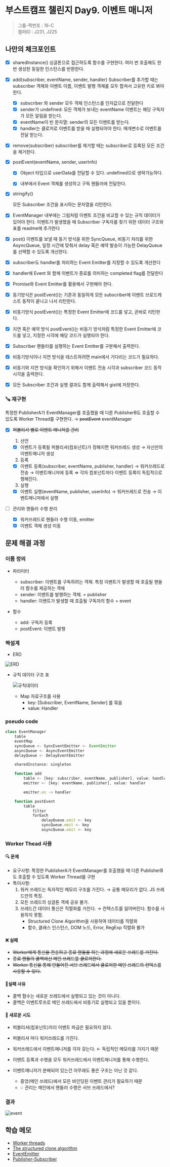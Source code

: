 # 부스트캠프 챌린지 Day9. 이벤트 매니저

> 그룹-짝번호 : 16-C  
> 캠퍼ID : J231, J225

## 나만의 체크포인트

-   [x] sharedInstance() 싱글톤으로 접근하도록 함수를 구현한다. 여러 번 호출해도 한 번 생성한 동일한 인스턴스를 반환한다.

-   [x] add(subscriber, eventName, sender, handler) Subscriber를 추가할 때는 subscriber 객체와 이벤트 이름, 이벤트 발행 객체를 모두 합쳐서 고유한 키로 봐야한다.

    -   [x] subscriber 와 sender 모두 객체 인스턴스를 인자값으로 전달한다
    -   [x] sender가 undefined: 모든 객체가 보내는 eventName 이벤트는 해당 구독자가 모든 알림을 받는다.
    -   [x] eventName이 빈 문자열: sender의 모든 이벤트를 받는다.
    -   [x] handler는 클로저로 이벤트를 받을 때 실행되어야 한다. 매개변수로 이벤트를 전달 받는다.

-   [x] remove(subscriber)
        subscriber를 제거할 때는 subscriber로 등록된 모든 조건을 제거한다.

-   [x] postEvent(eventName, sender, userInfo)

    -   [x] Object 타입으로 userData를 전달할 수 있다. undefined으로 생략가능하다.

    -   [x] 내부에서 Event 객체를 생성하고 구독 핸들러에 전달한다.

-   [x] stringify()

    모든 Subscriber 조건을 표시하는 문자열을 리턴한다.

-   [x] EventManager 내부에는 그림처럼 이벤트 조건을 비교할 수 있는 규칙 데이터가 있어야 한다. 이벤트가 발생했을 때 Subscriber 구독자를 찾기 위한 데이터 구조와 표를 readme에 추가한다

-   [x] post() 이벤트를 보낼 때 동기 방식을 위한 SyncQueue, 비동기 처리를 위한 AsyncQueue, 일정 시간에 맞춰서 delay 혹은 예약 발송이 가능한 DelayQueue를 선택할 수 있도록 개선한다.

-   [x] subscriber도 handler를 처리하는 Event Emitter를 지정할 수 있도록 개선한다

-   [x] handler에 Event 와 함께 이벤트가 종료를 의미하는 completed flag를 전달한다

-   [x] Promise와 Event Emitter를 활용해서 구현해야 한다.

-   [x] 동기방식은 postEvent()는 기존과 동일하게 모든 subscriber에 이벤트 브로드캐스트 동작이 끝나고 나서 리턴한다.

-   [x] 비동기방식 postEvent()는 특정한 Event Emitter에 코드를 넣고, 곧바로 리턴한다.

-   [x] 지연 혹은 예약 방식 postEvent()는 비동기 방식처럼 특정한 Event Emitter에 코드를 넣고, 지정한 시각에 해당 코드가 실행되야 한다.

-   [x] Subscriber 핸들러를 실행하는 Event Emitter를 구분해서 출력한다.

-   [x] 비동기방식이나 지연 방식을 테스트하려면 main에서 기다리는 코드가 필요하다.

-   [x] 비동기와 지연 방식을 확인하기 위해서 이벤트 전송 시각과 subscriber 코드 동작 시각을 출력한다.

-   [x] 모든 Subscriber 조건과 실행 결과도 함께 출력해서 gist에 저장한다.

### 🪚 재구현

특정한 PublisherA가 EventManager를 호출했을 때 다른 PublisherB도 호출할 수 있도록 Worker Thread를 구현한다. &rightarrow; ~~postEvent~~ eventManager

-   [x] ~~퍼블리셔 별로 이벤트 매니저를 관리~~

    1. 선언

    -   [x] 이벤트가 등록될 퍼블리셔(컴포넌트)가 정해지면 워커쓰레드 생성 → 자신만의 이벤트매니저 생성

    2. 등록

    -   [x] 이벤트 등록(subscriber, eventName, publisher, handler) → 워커쓰레드로 전송 → 이벤트매니저에 등록
            ⇒ 각자 컴포넌트마다 이벤트 등록이 독립적으로 행해진다.

    3. 실행

    -   [x] 이벤트 실행(eventName, publisher, userInfo) → 워커쓰레드로 전송 → 이벤트매니저에서 실행

-   [ ] 관리와 핸들러 수행 분리

    -   [x] 워커쓰레드로 핸들러 수행 이동, emitter
    -   [x] 이벤트 객체 생성 이동

## 문제 해결 과정

### 이름 정의

-   파라미터

    -   subscriber: 이벤트를 구독하려는 객체. 특정 이벤트가 발생할 때 호출될 핸들러 함수를 제공하는 객체
    -   sender: 이벤트를 발행하는 객체. = publisher
    -   handler: 이벤트가 발생할 때 호출될 구독자의 함수 = event

-   함수
    -   add: 구독자 등록
    -   postEvent: 이벤트 발행

### 짝설계

-   ERD

![ERD](https://lucas-image.codesquad.kr/1656053335179event-manager-flow.png)

-   규칙 데이터 구조 표

    ![규칙데이터](https://lucas-image.codesquad.kr/1627350268761Screen%20Shot%202021-07-27%20at%2010.43.32%20AM.png)

    -   Map 자료구조를 사용
        -   key: [Subscriber, EventName, Sender] 를 묶음
        -   value: Handler

### pseudo code

```js
class EventManager
    table
    eventMap
    syncQueue <- SyncEventEmitter <- EventEmitter
    asyncQueue <- AsyncEventEmitter
    delayQueue <- DelayEventEmitter

    sharedInstance: singleton

    function add
        table <- [key: subscriber, eventName, publisher], value: handler
        emitter <- [key: eventName, publisher], value: handler

        emitter.on -> handler

    function postEvent
        table
            filter
            forEach
                delayQueue.emit <- key
                syncQueue.emit <- key
                asyncQueue.emit <- key
```

### Worker Thead 사용

#### 🔍 문제

-   요구사항: 특정한 PublisherA가 EventManager를 호출했을 때 다른 PublisherB도 호출할 수 있도록 Worker Thread를 구현
-   특이사항:
    1. 워커 쓰레드는 독자적인 메모리 구조를 가진다. &rightarrow; 공통 메모리가 없다. JS 쓰레드만의 특징.
    2. 모든 쓰레드의 싱글톤 객체 공유 불가.
    3. 쓰레드간 데이터 통신은 직렬화를 거친다. &rightarrow; 컨텍스트를 잃어버린다. 함수를 사용하지 못함.
        - Structured Clone Algorithm을 사용하여 데이터를 직렬화
        - 함수, 클래스 인스턴스, DOM 노드, Error, RegExp 직렬화 불가

#### ❌ 실패

-   ~~Worker에게 통신을 전송하고 종료 핸들을 하는 과정에 새로운 쓰레드를 가진다.~~
-   ~~종료 핸들의 콜백에선 메인 쓰레드를 클로저한다.~~
-   ~~Worker 통신을 통해 만들어진 서브 쓰레드에서 클로저한 메인 쓰레드의 컨텍스를 사용할 수 있다.~~

#### 🤦실패 사유

-   콜백 함수는 새로운 쓰레드에서 실행되고 있는 것이 아니다.
-   콜백은 이벤트루프로 메인 쓰레드에서 비동기로 실행되고 있을 뿐이다.

#### 🌱 새로운 시도

-   퍼블리셔(컴포넌트)끼리 이벤트 파급은 필요하지 않다.
-   퍼블리셔 마다 워커쓰레드를 가진다.
-   워커쓰레드에서 이벤트매니저를 각자 갖는다. &leftarrow; 독립적인 메모리를 가지기 때문
-   이벤트 등록과 수행을 모두 워커쓰레드에서 이벤트매니저를 통해 수행한다.

-   이벤트매니저가 분배되어 있는건 아무래도 좋은 구조는 아닌 것 같다.
    -   중앙(메인 쓰레드)에서 모든 바인딩된 이벤트 관리가 필요하기 때문
    -   💡 관리는 메인에서 핸들러 수행은 서브 쓰레드에서?

### 결과

![event](https://gist.github.com/user-attachments/assets/cacd32f2-dc15-4f2a-a427-e41f3e016fe8)

## 학습 메모

-   [Worker threads](https://nodejs.org/api/worker_threads.html#worker-threads)
-   [The structured clone algorithm](https://developer.mozilla.org/ko/docs/Web/API/Web_Workers_API/Structured_clone_algorithm)
-   [EventEmitter](https://nodejs.org/docs/latest/api/events.html#class-eventemitter)
-   [Publisher-Subscriber](https://learn.microsoft.com/ko-kr/azure/architecture/patterns/publisher-subscriber)
